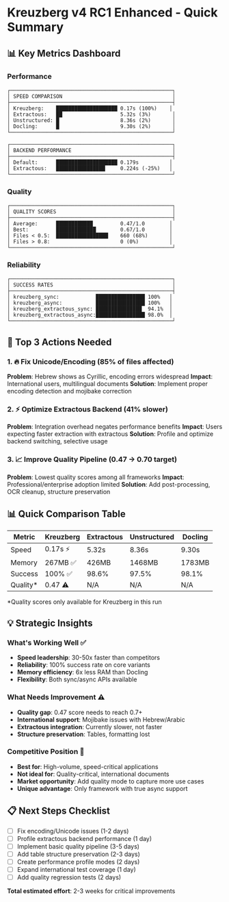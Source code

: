 # Kreuzberg v4 RC1 Enhanced - Quick Summary

## 📊 Key Metrics Dashboard

### Performance
```
┌─────────────────────────────────────────────────────┐
│ SPEED COMPARISON                                    │
├─────────────────────────────────────────────────────┤
│ Kreuzberg:    ████████████████████ 0.17s (100%)    │
│ Extractous:   ██                   5.32s (3%)       │
│ Unstructured: █                    8.36s (2%)       │
│ Docling:      █                    9.30s (2%)       │
└─────────────────────────────────────────────────────┘

┌─────────────────────────────────────────────────────┐
│ BACKEND PERFORMANCE                                 │
├─────────────────────────────────────────────────────┤
│ Default:      ████████████████████ 0.179s          │
│ Extractous:   ████████████████     0.224s (-25%)   │
└─────────────────────────────────────────────────────┘
```

### Quality
```
┌─────────────────────────────────────────────────────┐
│ QUALITY SCORES                                      │
├─────────────────────────────────────────────────────┤
│ Average:      ████████████         0.47/1.0        │
│ Best:         █████████████        0.67/1.0        │
│ Files < 0.5:  █████████████████    660 (68%)       │
│ Files > 0.8:                       0 (0%)          │
└─────────────────────────────────────────────────────┘
```

### Reliability
```
┌─────────────────────────────────────────────────────┐
│ SUCCESS RATES                                       │
├─────────────────────────────────────────────────────┤
│ kreuzberg_sync:            ████████████████ 100%   │
│ kreuzberg_async:           ████████████████ 100%   │
│ kreuzberg_extractous_sync: ███████████████  94.1%  │
│ kreuzberg_extractous_async:████████████████ 98.0%  │
└─────────────────────────────────────────────────────┘
```

## 🎯 Top 3 Actions Needed

### 1. 🔥 Fix Unicode/Encoding (85% of files affected)
**Problem**: Hebrew shows as Cyrillic, encoding errors widespread
**Impact**: International users, multilingual documents
**Solution**: Implement proper encoding detection and mojibake correction

### 2. ⚡ Optimize Extractous Backend (41% slower)
**Problem**: Integration overhead negates performance benefits
**Impact**: Users expecting faster extraction with extractous
**Solution**: Profile and optimize backend switching, selective usage

### 3. 📈 Improve Quality Pipeline (0.47 → 0.70 target)
**Problem**: Lowest quality scores among all frameworks
**Impact**: Professional/enterprise adoption limited
**Solution**: Add post-processing, OCR cleanup, structure preservation

## 📊 Quick Comparison Table

| Metric | Kreuzberg | Extractous | Unstructured | Docling |
|--------|-----------|------------|--------------|---------|
| Speed | 0.17s ⚡ | 5.32s | 8.36s | 9.30s |
| Memory | 267MB ✅ | 426MB | 1468MB | 1783MB |
| Success | 100% ✅ | 98.6% | 97.5% | 98.1% |
| Quality* | 0.47 ⚠️ | N/A | N/A | N/A |

*Quality scores only available for Kreuzberg in this run

## 💡 Strategic Insights

### What's Working Well ✅
- **Speed leadership**: 30-50x faster than competitors
- **Reliability**: 100% success rate on core variants
- **Memory efficiency**: 6x less RAM than Docling
- **Flexibility**: Both sync/async APIs available

### What Needs Improvement ⚠️
- **Quality gap**: 0.47 score needs to reach 0.7+
- **International support**: Mojibake issues with Hebrew/Arabic
- **Extractous integration**: Currently slower, not faster
- **Structure preservation**: Tables, formatting lost

### Competitive Position 🏁
- **Best for**: High-volume, speed-critical applications
- **Not ideal for**: Quality-critical, international documents
- **Market opportunity**: Add quality mode to capture more use cases
- **Unique advantage**: Only framework with true async support

## 📋 Next Steps Checklist

- [ ] Fix encoding/Unicode issues (1-2 days)
- [ ] Profile extractous backend performance (1 day)
- [ ] Implement basic quality pipeline (3-5 days)
- [ ] Add table structure preservation (2-3 days)
- [ ] Create performance profile modes (2 days)
- [ ] Expand international test coverage (1 day)
- [ ] Add quality regression tests (2 days)

**Total estimated effort**: 2-3 weeks for critical improvements